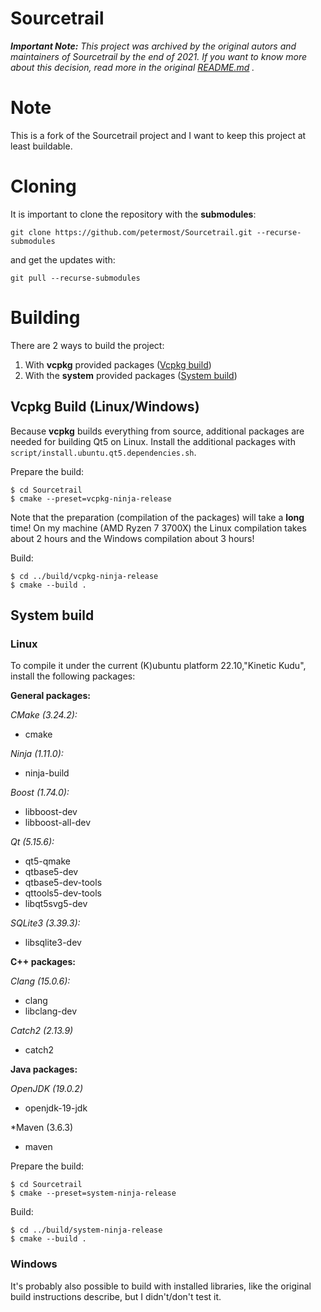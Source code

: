 # Sourcetrail

*__Important Note:__ This project was archived by the original autors and maintainers of Sourcetrail by the end of 2021. If you want to know more about this decision, read more in the original [README.md](COATI_SOFTWARE_README.md)
.*
# Note
This is a fork of the Sourcetrail project and I want to keep this project at least buildable. 

# Cloning
It is important to clone the repository with the **submodules**:
```
git clone https://github.com/petermost/Sourcetrail.git --recurse-submodules
```
and get the updates with:
```
git pull --recurse-submodules
```

# Building
There are 2 ways to build the project:
1. With **vcpkg** provided packages ([Vcpkg build](#vcpkg-build-linuxwindows))
2. With the **system** provided packages ([System build](#system-build))



## Vcpkg Build (Linux/Windows)
Because **vcpkg** builds everything from source, additional packages are needed for building Qt5 on Linux. Install the additional packages with `script/install.ubuntu.qt5.dependencies.sh`.

Prepare the build:
```
$ cd Sourcetrail
$ cmake --preset=vcpkg-ninja-release
```
Note that the preparation (compilation of the packages) will take a **long** time! On my machine (AMD Ryzen 7 3700X) the Linux compilation takes about 2 hours and the Windows compilation about 3 hours!

Build:
```
$ cd ../build/vcpkg-ninja-release
$ cmake --build .
```



## System build
### Linux

To compile it under the current (K)ubuntu platform 22.10,"Kinetic Kudu", install the following packages:

**General packages:**

*CMake (3.24.2):*
* cmake

*Ninja (1.11.0):*
* ninja-build

*Boost (1.74.0):*
* libboost-dev
* libboost-all-dev

*Qt (5.15.6):*
* qt5-qmake
* qtbase5-dev
* qtbase5-dev-tools
* qttools5-dev-tools
* libqt5svg5-dev

*SQLite3 (3.39.3):*
* libsqlite3-dev

**C++ packages:**

*Clang (15.0.6):*
* clang
* libclang-dev

*Catch2 (2.13.9)*
* catch2

**Java packages:**

*OpenJDK (19.0.2)*
* openjdk-19-jdk

*Maven (3.6.3)
* maven

Prepare the build:
```
$ cd Sourcetrail
$ cmake --preset=system-ninja-release
```

Build:
```
$ cd ../build/system-ninja-release
$ cmake --build .
```
### Windows
It's probably also possible to build with installed libraries, like the original build instructions describe, but I didn't/don't test it.
